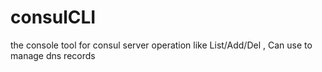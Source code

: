 # consulCLI
the console tool for consul server operation like List/Add/Del , Can use to manage dns records 
